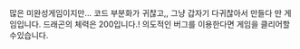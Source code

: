 많은 미완성게임이지만...
코드 부분화가 귀찮고,, 그냥 갑자기 다귀찮아서 만들다 만 게임입니다.
드래곤의 체력은 200입니다.!
의도적인 버그를 이용한다면 게임을 클리어할수있습니다.
